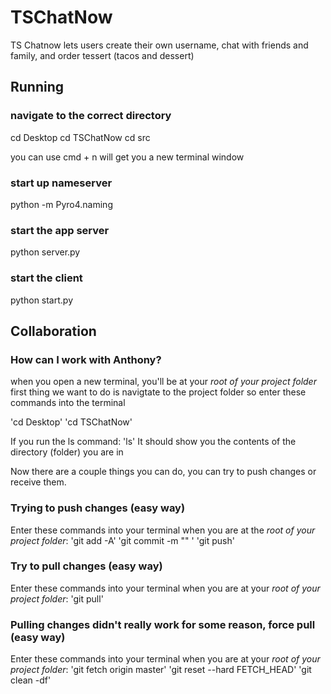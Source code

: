 # TSChatNow
TS Chatnow lets users create their own username, chat with friends and family, and order tessert (tacos and dessert)

## Running 

### navigate to the correct directory
cd Desktop
cd TSChatNow
cd src

you can use cmd + n will get you a new terminal window


### start up nameserver
python -m Pyro4.naming 

### start the app server
python server.py

### start the client
python start.py

## Collaboration

### How can I work with Anthony?
when you open a new terminal, you'll be at your *root of your project folder*
first thing we want to do is navigtate to the project folder so 
enter these commands into the terminal

'cd Desktop'
'cd TSChatNow'

If you run the ls command:
'ls'
It should show you the contents of the directory (folder) you are in

Now there are a couple things you can do, you can try to push changes or 
receive them.

### Trying to push changes (easy way)
Enter these commands into your terminal when you are at the *root of your project folder*:
'git add -A'
'git commit -m "<insert some message here that starts with a capital verb>" '
'git push'

### Try to pull changes (easy way)
Enter these commands into your terminal when you are at your *root of your project folder*:
'git pull'

### Pulling changes didn't really work for some reason, force pull (easy way)
Enter these commands into your terminal when you are at your *root of your project folder*:
'git fetch origin master'
'git reset --hard FETCH_HEAD'
'git clean -df'